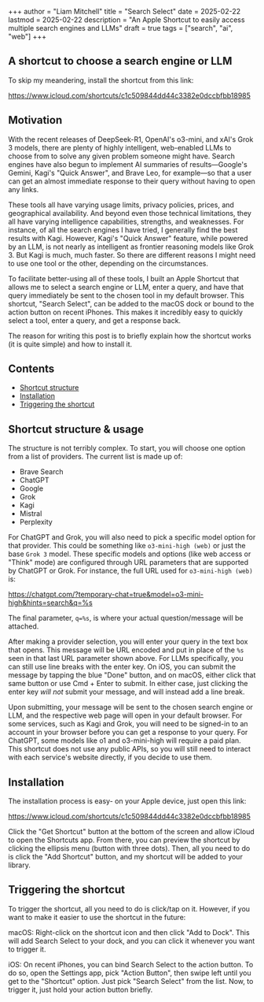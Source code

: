 +++
author = "Liam Mitchell"
title = "Search Select"
date = 2025-02-22
lastmod = 2025-02-22
description = "An Apple Shortcut to easily access multiple search engines and LLMs"
draft = true
tags = ["search", "ai", "web"]
+++

## A shortcut to choose a search engine or LLM

To skip my meandering, install the shortcut from this link:

https://www.icloud.com/shortcuts/c1c509844dd44c3382e0dccbfbb18985

## Motivation

With the recent releases of DeepSeek-R1, OpenAI's o3-mini, and xAI's Grok 3
models, there are plenty of highly intelligent, web-enabled LLMs to choose from
to solve any given problem someone might have. Search engines have also begun to
implement AI summaries of results—Google's Gemini, Kagi's "Quick Answer",
and Brave Leo, for example—so that a user can get an almost immediate response
to their query without having to open any links.

These tools all have varying usage limits, privacy policies, prices, and
geographical availability. And beyond even those technical limitations, they all
have varying intelligence capabilities, strengths, and weaknesses. For instance,
of all the search engines I have tried, I generally find the best results with
Kagi. However, Kagi's "Quick Answer" feature, while powered by an LLM, is not
nearly as intelligent as frontier reasoning models like Grok 3. But Kagi is 
much, much faster. So there are different reasons I might need to use one tool 
or the other, depending on the circumstances.

To facilitate better-using all of these tools, I built an Apple Shortcut that
allows me to select a search engine or LLM, enter a query, and have that query
immediately be sent to the chosen tool in my default browser. This shortcut,
"Search Select", can be added to the macOS dock or bound to the action button on
recent iPhones. This makes it incredibly easy to quickly select a tool, enter a
query, and get a response back.

The reason for writing this post is to briefly explain how the shortcut works
(it is quite simple) and how to install it.

## Contents

- [Shortcut structure](#shortcut-structure--usage)
- [Installation](#installation)
- [Triggering the shortcut](#triggering-the-shortcut)

## Shortcut structure & usage

The structure is not terribly complex. To start, you will choose one option from
a list of providers. The current list is made up of:

- Brave Search
- ChatGPT
- Google
- Grok
- Kagi
- Mistral
- Perplexity

For ChatGPT and Grok, you will also need to pick a specific model option for
that provider. This could be something like `o3-mini-high (web)` or just the
base `Grok 3` model. These specific models and options (like web access or
"Think" mode) are configured through URL parameters that are supported by
ChatGPT or Grok. For instance, the full URL used for `o3-mini-high (web)` is: 

https://chatgpt.com/?temporary-chat=true&model=o3-mini-high&hints=search&q=%s

The final parameter, `q=%s`, is where your actual question/message will be
attached.

After making a provider selection, you will enter your query in the text box
that opens. This message will be URL encoded and put in place of the `%s` seen
in that last URL parameter shown above. For LLMs specifically, you can still
use line breaks with the enter key. On iOS, you can submit the message by
tapping the blue "Done" button, and on macOS, either click that same button or
use Cmd + Enter to submit. In either case, just clicking the enter key *will
not* submit your message, and will instead add a line break.

Upon submitting, your message will be sent to the chosen search engine or LLM,
and the respective web page will open in your default browser. For some
services, such as Kagi and Grok, you will need to be signed-in to an account in
your browser before you can get a response to your query. For ChatGPT, some
models like o1 and o3-mini-high will require a paid plan. This shortcut does not
use any public APIs, so you will still need to interact with each service's
website directly, if you decide to use them.

## Installation

The installation process is easy- on your Apple device, just open this link:

https://www.icloud.com/shortcuts/c1c509844dd44c3382e0dccbfbb18985

Click the "Get Shortcut" button at the bottom of the screen and allow iCloud to
open the Shortcuts app. From there, you can preview the shortcut by clicking the
ellipsis menu (button with three dots). Then, all you need to do is click the
"Add Shortcut" button, and my shortcut will be added to your library.

## Triggering the shortcut

To trigger the shortcut, all you need to do is click/tap on it. However, if you
want to make it easier to use the shortcut in the future:

macOS: Right-click on the shortcut icon and then click "Add to Dock". This will
add Search Select to your dock, and you can click it whenever you want to
trigger it.

iOS: On recent iPhones, you can bind Search Select to the action button. To do
so, open the Settings app, pick "Action Button", then swipe left until you get
to the "Shortcut" option. Just pick "Search Select" from the list. Now, to
trigger it, just hold your action button briefly.
